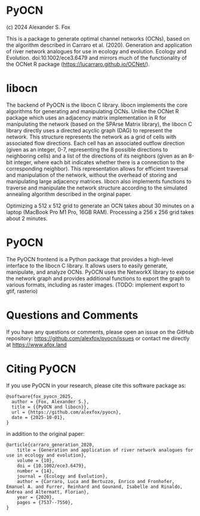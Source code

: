 # PyOCN
(c) 2024 Alexander S. Fox

This is a package to generate optimal channel networks (OCNs), based on the algorithm described in Carraro et al. (2020). Generation and application of river network analogues for use in ecology and evolution. Ecology and Evolution. doi:10.1002/ece3.6479 and mirrors much of the functionality of the OCNet R package (https://lucarraro.github.io/OCNet/).

# libocn
The backend of PyOCN is the libocn C library. libocn implements the core algorithms for generating and manipulating OCNs. Unlike the OCNet R package which uses an adjacency matrix implementation in R for manipulating the network (based on the SPArse Matrix library), the libocn C library directly uses a directed acyclic graph (DAG) to represent the network. This structure represents the network as a grid of cells with associated flow directions. Each cell has an associated outflow direction (given as an integer, 0-7, representing the 8 possible directions to neighboring cells) and a list of the directions of its neighbors (given as an 8-bit integer, where each bit indicates whether there is a connection to the corresponding neighbor). This representation allows for efficient traversal and manipulation of the network, without the overhead of storing and manipulating large adjacency matrices. libocn also implements functions to traverse and manipulate the network structure according to the simulated annealing algorithm described in the orginal paper.

Optimizing a 512 x 512 grid to generate an OCN takes about 30 minutes on a laptop (MacBook Pro M1 Pro, 16GB RAM). Processing a 256 x 256 grid takes about 2 minutes.

# PyOCN
The PyOCN frontend is a Python package that provides a high-level interface to the libocn C library. It allows users to easily generate, manipulate, and analyze OCNs. PyOCN uses the NetworkX library to expose the network graph and provides additional functions to export the graph to various formats, including as raster images. (TODO: implement export to gtif, rasterio)

# Questions and Comments
If you have any questions or comments, please open an issue on the GitHub repository: https://github.com/alexfox/pyocn/issues or contact me directly at https://www.afox.land

# Citing PyOCN
If you use PyOCN in your research, please cite this software package as:

```
@software{fox_pyocn_2025,
  author = {Fox, Alexander S.},
  title = {{PyOCN and libocn}},
  url = {https://github.com/alexfox/pyocn},
  date = {2025-10-01},
} 
```

in addition to the original paper:

```
@article{carraro_generation_2020,
	title = {Generation and application of river network analogues for use in ecology and evolution},
	volume = {10},
	doi = {10.1002/ece3.6479},
	number = {14},
	journal = {Ecology and Evolution},
	author = {Carraro, Luca and Bertuzzo, Enrico and Fronhofer, Emanuel A. and Furrer, Reinhard and Gounand, Isabelle and Rinaldo, Andrea and Altermatt, Florian},
	year = {2020},
	pages = {7537--7550},
}
```

